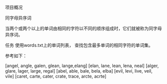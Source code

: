项目概况
 
同字母异序词
 
当两个或两个以上的单词由相同的字符以不同的顺序组成时，它们就被称为同字母异序词。
 
任务 使用words.txt上的单词列表， 查找包含最多单词的相同字符的单词集。
 
参考如下：
 
[angel, angle, galen, glean, lange,elang]
[elan, lane, lean, lena, neal]
[alger, glare, lager, large, regal]
[abel, able, bale, bela, elba]
[evil, levi, live, veil, vile]
[caret, carte, cater, crate, trace, arcte, acrte]
